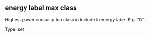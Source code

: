 ## energy label max class

Highest power consumption class to include in energy label. E.g. "D".

Type: set